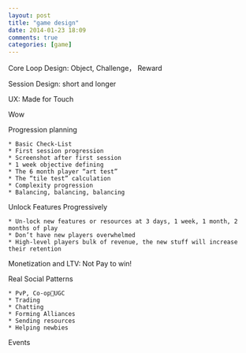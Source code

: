 ```yaml
---
layout: post
title: "game design"
date: 2014-01-23 18:09
comments: true
categories: [game]
---
```


Core Loop Design: Object, Challenge， Reward

Session Design: short and longer

UX: Made for Touch

Wow

Progression planning

    * Basic Check-List
    * First session progression
    * Screenshot after first session 
    * 1 week objective defining
    * The 6 month player “art test”
    * The “tile test” calculation
    * Complexity progression
    * Balancing, balancing, balancing

Unlock Features Progressively

    * Un-lock new features or resources at 3 days, 1 week, 1 month, 2 months of play
    * Don’t have new players overwhelmed
    * High-level players bulk of revenue, the new stuff will increase their retention
    
Monetization and LTV: Not Pay to win!

Real Social Patterns
    
    * PvP, Co-opUGC
    * Trading
    * Chatting
    * Forming Alliances
    * Sending resources
    * Helping newbies

Events
    


